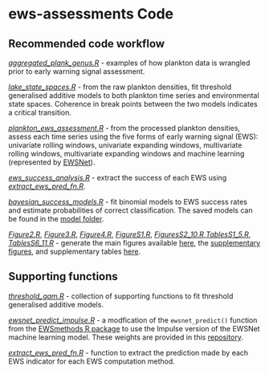 # ews-assessments Code

## Recommended code workflow

[*aggregated_plank_genus.R*](aggregated_plank_genus.R) - examples of how plankton data is wrangled prior to early warning signal assessment.

[*lake_state_spaces.R*](lake_state_spaces.R) - from the raw plankton densities, fit threshold generalised additive models to both plankton time series and environmental state spaces. Coherence in break points between the two models indicates a critical transition.

[*plankton_ews_assessment.R*](plankton_ews_assessment.R) - from the processed plankton densities, assess each time series using the five forms of early warning signal (EWS): univariate rolling windows, univariate expanding windows, multivariate rolling windows, multivariate expanding windows and machine learning (represented by [EWSNet](https://doi.org/10.1098/rsos.211475)).

[*ews_success_analysis.R*](ews_success_analysis.R) - extract the success of each EWS using [*extract_ews_pred_fn.R*](extract_ews_pred_fn.R).

[*bayesian_success_models.R*](bayesian_success_models.R) - fit binomial models to EWS success rates and estimate probabilities of correct classification. The saved models can be found in the [model folder](https://github.com/duncanobrien/ews-assessments/tree/main/Results/ews_models).

[*Figure2.R*](Figure2.R), [*Figure3.R*](Figure3.R), [*Figure4.R*](Figure4.R), [*FigureS1.R*](FigureS1.R), [*FiguresS2_10.R*](FiguresS2_10.R),[*TablesS1_5.R*](TablesS1_5.R), [*TablesS6_11.R*](TablesS6_11.R) - generate the main figures available [here](https://github.com/duncanobrien/ews-assessments/tree/main/Figures), the [supplementary figures](https://github.com/duncanobrien/ews-assessments/tree/main/Results/supplementary_info/model_diagnoses), and supplementary tables [here](https://github.com/duncanobrien/ews-assessments/tree/main/Results/supplementary_info/supplementary_tables).

## Supporting functions
[*threshold_gam.R*](threshold_gam.R) - collection of supporting functions to fit threshold generalised additive models.

[*ewsnet_predict_impulse.R*](ewsnet_predict_impulse.R) - a modfication of the `ewsnet_predict()` function from the [EWSmethods R package](https://www.authorea.com/doi/full/10.22541/au.166801190.00303336) to use the Impulse version of the EWSNet machine learning model. These weights are provided in this [repository](https://github.com/duncanobrien/ews-assessments/tree/main/python/weights/Pretrained).

[*extract_ews_pred_fn.R*](extract_ews_pred_fn.R) - function to extract the prediction made by each EWS indicator for each EWS computation method.
